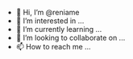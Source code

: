 - 👋 Hi, I’m @reniame
- 👀 I’m interested in ...
- 🌱 I’m currently learning ...
- 💞️ I’m looking to collaborate on ...
- 📫 How to reach me ...

<!---
reniame/reniame is a ✨ special ✨ repository because its `README.md` (this file) appears on your GitHub profile.
You can click the Preview link to take a look at your changes.
--->
